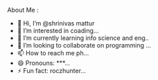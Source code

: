  About Me :
- 👋 Hi, I’m @shrinivas mattur
- 👀 I’m interested in coading...
- 🌱 I’m currently learning info science and eng..
- 💞️ I’m looking to collaborate on programming ...
- 📫 How to reach me ph...
- 😄 Pronouns: ***...
- ⚡ Fun fact:  roczhunter...

<!---
shrinivasmattur/shrinivasmattur is a ✨ special ✨ repository because its `README.md` (this file) appears on your GitHub profile.
You can click the Preview link to take a look at your changes.
--->
